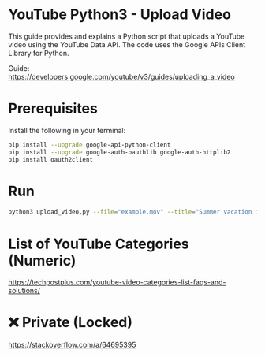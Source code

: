 # YouTube Python3 - Upload Video
This guide provides and explains a Python script that uploads a YouTube video using the YouTube Data API. The code uses the Google APIs Client Library for Python. 

Guide: https://developers.google.com/youtube/v3/guides/uploading_a_video

# Prerequisites

Install the following in your terminal:

```bash
pip install --upgrade google-api-python-client
pip install --upgrade google-auth-oauthlib google-auth-httplib2
pip install oauth2client
```

# Run

```bash
python3 upload_video.py --file="example.mov" --title="Summer vacation in California" --description="Had fun surfing in Santa Cruz" --keywords="surfing,Santa Cruz" --category="22" --privacyStatus="private"
```

# List of YouTube Categories (Numeric)

https://techpostplus.com/youtube-video-categories-list-faqs-and-solutions/

# ❌ Private (Locked)

https://stackoverflow.com/a/64695395
